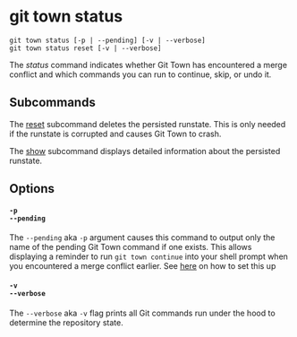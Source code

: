 # git town status

```command-summary
git town status [-p | --pending] [-v | --verbose]
git town status reset [-v | --verbose]
```

The _status_ command indicates whether Git Town has encountered a merge conflict
and which commands you can run to continue, skip, or undo it.

## Subcommands

The [reset](status-reset.md) subcommand deletes the persisted runstate. This is
only needed if the runstate is corrupted and causes Git Town to crash.

The [show](status-show.md) subcommand displays detailed information about the
persisted runstate.

## Options

#### `-p`<br>`--pending`

The `--pending` aka `-p` argument causes this command to output only the name of
the pending Git Town command if one exists. This allows displaying a reminder to
run `git town continue` into your shell prompt when you encountered a merge
conflict earlier. See [here](../how-to/shell-prompt.md) on how to set this up

#### `-v`<br>`--verbose`

The `--verbose` aka `-v` flag prints all Git commands run under the hood to
determine the repository state.
